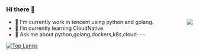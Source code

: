 ### Hi there 👋


<img align="right" src="https://github-readme-stats.vercel.app/api?username=onevcat&show_icons=true&icon_color=CE1D2D&text_color=718096&bg_color=ffffff&hide_title=true" />

- 🔭 I'm currently work in tencent using python and golang.
- 🌱 I’m currently learning CloudNative.
- 💬 Ask me about python,golang,dockers,k8s,cloud······


[![Top Langs](https://github-readme-stats.vercel.app/api/top-langs/?username=Christmas)](https://github.com/Christmas/github-readme-stats)
